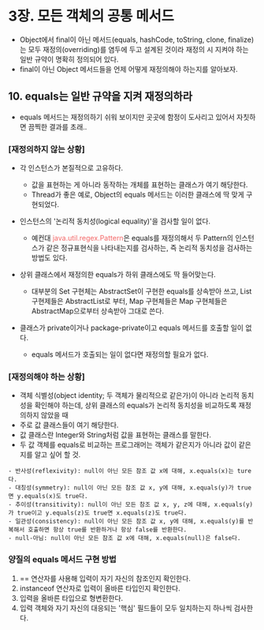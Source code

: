 # 3장. 모든 객체의 공통 메서드

- Object에서 final이 아닌 메서드(equals, hashCode, toString, clone, finalize) 는 모두 재정의(overriding)를 염두에 두고 설계된 것이라 재정의 시 지켜야 하는 일반 규약이 명확히 정의되어 있다.
- final이 아닌 Object 메서드들을 언제 어떻게 재정의해야 하는지를 알아보자.

## 10. equals는 일반 규약을 지켜 재정의하라

- equals 메서드는 재정의하기 쉬워 보이지만 곳곳에 함정이 도사리고 있어서 자칫하면 끔찍한 결과를 초래..

### [재정의하지 않는 상황]
- 각 인스턴스가 본질적으로 고유하다.
  * 값을 표현하는 게 아니라 동작하는 개체를 표현하는 클래스가 여기 해당한다.
  * Thread가 좋은 예로, Object의 equals 메서드는 이러한 클래스에 딱 맞게 구현되었다.


- 인스턴스의 '논리적 동치성(logical equality)'을 검사할 일이 없다.
  - 예컨대 <span style="color:#F46666;">java.util.regex.Pattern</span>은 equals를 재정의해서 두 Pattern의 인스턴스가 같은 정규표현식을 나타내는지를 검사하는, 즉 논리적 동치성을 검사하는 방법도 있다.

- 상위 클래스에서 재정의한 equals가 하위 클래스에도 딱 들어맞는다.
  - 대부분의 Set 구현체는 AbstractSet이 구현한 equals를 상속받아 쓰고, List 구현제들은 AbstractList로 부터, Map 구현체들은 Map 구현체들은 AbstractMap으로부터 상속받아 그대로 쓴다.

- 클래스가 private이거나 package-private이고 equals 메서드를 호출할 일이 없다.
  - equals 메서드가 호출되는 일이 없다면 재정의할 필요가 없다.

### [재정의해야 하는 상황]
- 객체 식별성(object identity; 두 객체가 물리적으로 같은가)이 아니라 논리적 동치성을 확인해야 하는데, 상위 클래스의 equals가 논리적 동치성을 비교하도록 재정의하지 않았을 때
- 주로 값 클래스들이 여기 해당한다.
- 값 클래스란 Integer와 String처럼 값을 표현하는 클래스를 말한다.
- 두 값 객체를 equals로 비교하는 프로그래머는 객체가 같은지가 아니라 값이 같은지를 알고 싶어 할 것.

```
- 반사성(reflexivity): null이 아닌 모든 참조 값 x에 대해, x.equals(x)는 ture다.
- 대칭성(symmetry): null이 아닌 모든 참조 값 x, y에 대해, x.equals(y)가 true면 y.equals(x)도 true다.
- 추이성(transitivity): null이 아닌 모든 참조 값 x, y, z에 대해, x.equals(y)가 true이고 y.equals(z)도 true면 x.equals(z)도 true다.
- 일관성(consistency): null이 아닌 모든 참조 값 x, y에 대해, x.equals(y)를 반복해서 호출하면 항상 true를 반환하거나 항상 false를 반환한다.
- null-아님: null이 아닌 모든 참조 값 x에 대해, x.equals(null)은 false다.
```
### 양질의 equals 메서드 구현 방법
1. == 연산자를 사용해 입력이 자기 자신의 참조인지 확인한다.
2. instanceof 연산자로 입력이 올바른 타입인지 확인한다.
3. 입력을 올바른 타입으로 형변환한다.
4. 입력 객체와 자기 자신의 대응되는 '핵심' 필드들이 모두 일치하는지 하나씩 검사한다.

